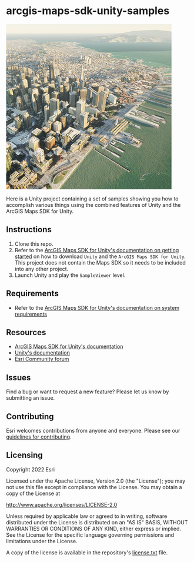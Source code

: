 # arcgis-maps-sdk-unity-samples

![image](arcgis-maps-sdk-unity-samples.png)

Here is a Unity project containing a set of samples showing you how to accomplish various things using the combined features of Unity and the ArcGIS Maps SDK for Unity.

## Instructions

1. Clone this repo.
2. Refer to the [ArcGIS Maps SDK for Unity's documentation on getting started](https://developers.arcgis.com/unity-sdk/get-started/) on how to download `Unity` and the `ArcGIS Maps SDK for Unity`. This project does not contain the Maps SDK so it needs to be included into any other project.
3. Launch Unity and play the `SampleViewer` level.

## Requirements

* Refer to the [ArcGIS Maps SDK for Unity's documentation on system requirements](https://developers.arcgis.com/unity-sdk/reference/system-requirements/)

## Resources

* [ArcGIS Maps SDK for Unity's documentation](https://developers.arcgis.com/unity-sdk/)
* [Unity's documentation](https://docs.unity.com/)
* [Esri Community forum](https://community.esri.com/t5/arcgis-maps-sdks-for-unity-questions/bd-p/arcgis-maps-sdks-unity-questions)

## Issues

Find a bug or want to request a new feature?  Please let us know by submitting an issue.

## Contributing

Esri welcomes contributions from anyone and everyone. Please see our [guidelines for contributing](https://github.com/esri/contributing).

## Licensing
Copyright 2022 Esri

Licensed under the Apache License, Version 2.0 (the "License");
you may not use this file except in compliance with the License.
You may obtain a copy of the License at

   http://www.apache.org/licenses/LICENSE-2.0

Unless required by applicable law or agreed to in writing, software
distributed under the License is distributed on an "AS IS" BASIS,
WITHOUT WARRANTIES OR CONDITIONS OF ANY KIND, either express or implied.
See the License for the specific language governing permissions and
limitations under the License.

A copy of the license is available in the repository's [license.txt]( https://raw.github.com/Esri/arcgis-maps-sdk-unity-samples/master/license.txt) file.
